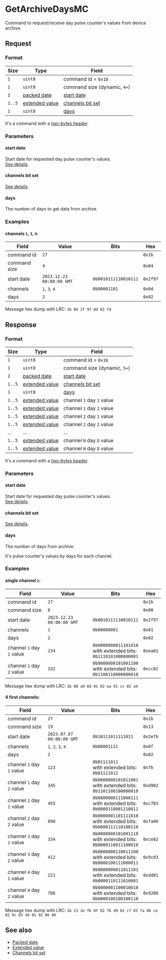 # GetArchiveDaysMC

Command to request/receive day pulse counter's values from device archive.


## Request

### Format

| Size   | Type                                         | Field                                            |
| ------ | -------------------------------------------- | ------------------------------------------------ |
| `1`    | `uint8`                                      | command id = `0x1b`                              |
| `1`    | `uint8`                                      | command size (dynamic, `4+`)                     |
| `2`    | [packed date](../types.md#packed-date)       | [start date](#start-date)                        |
| `1..5` | [extended value](../types.md#extended-value) | [channels bit set](../types.md#channels-bit-set) |
| `1`    | `uint8`                                      | [days](#days)                                    |

It's a command with a [two-bytes header](../message.md#command-with-a-two-bytes-header).

### Parameters

#### **start date**

Start date for requested day pulse counter's values.
<br/>
[See details](../types.md#packed-date).

#### **channels bit set**

[See details](../types.md#channels-bit-set).

#### **days**

The number of days to get data from archive.

### Examples

#### channels `1`, `3`, `4`:

| Field        | Value                     | Bits                 | Hex      |
| ------------ | ------------------------- | -------------------- | -------- |
| command id   | `27`                      |                      | `0x1b`   |
| command size | `4`                       |                      | `0x04`   |
| start date   | `2023.12.23 00:00:00 GMT` | `0b0010111110010111` | `0x2f97` |
| channels     | `1`, `3`, `4`             | `0b00001101`         | `0x0d`   |
| days         | `2`                       |                      | `0x02`   |

Message hex dump with LRC: `1b 04 2f 97 0d 02 fd`


## Response

### Format

| Size   | Type                                         | Field                                            |
| ------ | -------------------------------------------- | ------------------------------------------------ |
| `1`    | `uint8`                                      | command id = `0x1b`                              |
| `1`    | `uint8`                                      | command size (dynamic, `5+`)                     |
| `2`    | [packed date](../types.md#packed-date)       | [start date](#start-date)                        |
| `1..5` | [extended value](../types.md#extended-value) | [channels bit set](../types.md#channels-bit-set) |
| `1`    | `uint8`                                      | [days](#days)                                    |
| `1..5` | [extended value](../types.md#extended-value) | channel `1` day `1` value                        |
| `1..5` | [extended value](../types.md#extended-value) | channel `1` day `2` value                        |
| `1..5` | [extended value](../types.md#extended-value) | channel `2` day `1` value                        |
| `1..5` | [extended value](../types.md#extended-value) | channel `2` day `2` value                        |
| ...    | ...                                          | ...                                              |
| `1..5` | [extended value](../types.md#extended-value) | channel `N` day `D` value                        |
| `1..5` | [extended value](../types.md#extended-value) | channel `N` day `D` value                        |

It's a command with a [two-bytes header](../message.md#command-with-a-two-bytes-header).

### Parameters

#### **start date**

Start date for requested day pulse counter's values.
<br/>
[See details](../types.md#packed-date).

#### **channels bit set**

[See details](../types.md#channels-bit-set).

#### **days**

The number of days from archive.

It's pulse counter's values by days for each channel.

### Examples

#### single channel `1`:

| Field                     | Value                     | Bits                                                                  | Hex      |
| ------------------------- | ------------------------- | --------------------------------------------------------------------- | -------- |
| command id                | `27`                      |                                                                       | `0x1b`   |
| command size              | `8`                       |                                                                       | `0x08`   |
| start date                | `2023.12.23 00:00:00 GMT` | `0b0010111110010111`                                                  | `0x2f97` |
| channels                  | `1`                       | `0b00000001`                                                          | `0x01`   |
| days                      | `2`                       |                                                                       | `0x02`   |
| channel `1` day `1` value | `234`                     | `0b0000000011101010`<br/>with extended bits:<br/>`0b1110101000000001` | `0xea01` |
| channel `1` day `2` value | `332`                     | `0b0000000101001100`<br/>with extended bits:<br/>`0b1100110000000010` | `0xcc02` |

Message hex dump with LRC: `1b 08 a9 6d 01 02 ea 01 cc 02 a4`

#### 4 first channels:

| Field                     | Value                     | Bits                                                                  | Hex      |
| ------------------------- | ------------------------- | --------------------------------------------------------------------- | -------- |
| command id                | `27`                      |                                                                       | `0x1b`   |
| command size              | `19`                      |                                                                       | `0x13`   |
| start date                | `2023.07.07 00:00:00 GMT` | `0b10111011111011`                                                    | `0x2efb` |
| channels                  | `1`, `2`, `3`, `4`        | `0b00001111`                                                          | `0x0f`   |
| days                      | `2`                       |                                                                       | `0x02`   |
| channel `1` day `1` value | `123`                     | `0b01111011`<br/>with extended bits:<br/>`0b01111011`                 | `0x7b`   |
| channel `1` day `2` value | `345`                     | `0b0000000101011001`<br/>with extended bits:<br/>`0b1101100100000010` | `0xd902` |
| channel `2` day `1` value | `455`                     | `0b0000000111000111`<br/>with extended bits:<br/>`0b0000110001110011` | `0xc703` |
| channel `2` day `2` value | `890`                     | `0b0000001101111010`<br/>with extended bits:<br/>`0b0000111110100110` | `0xfa06` |
| channel `3` day `1` value | `334`                     | `0b0000000101001110`<br/>with extended bits:<br/>`0b0000110011100010` | `0xce02` |
| channel `3` day `2` value | `412`                     | `0b0000000110011100`<br/>with extended bits:<br/>`0b0000100111000011` | `0x9c03` |
| channel `4` day `1` value | `221`                     | `0b0000000011011101`<br/>with extended bits:<br/>`0b0000110111010001` | `0xdd01` |
| channel `4` day `2` value | `786`                     | `0b0000001100010010`<br/>with extended bits:<br/>`0b0000100100100110` | `0x9206` |

Message hex dump with LRC: `1b 13 2e fb 0f 02 7b d9 02 c7 03 fa 06 ce 02 9c 03 dd 01 92 06 06`


## See also

* [Packed date](../types.md#packed-date)
* [Extended value](../types.md#extended-value)
* [Channels bit set](../types.md#channels-bit-set)
